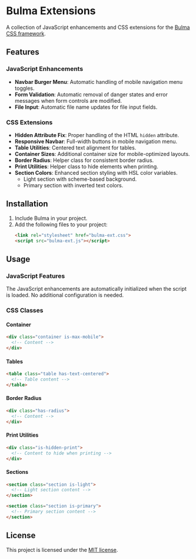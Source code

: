 # Bulma Extensions

A collection of JavaScript enhancements and CSS extensions for the [Bulma CSS framework](https://bulma.io/).

## Features

### JavaScript Enhancements

- **Navbar Burger Menu**: Automatic handling of mobile navigation menu toggles.
- **Form Validation**: Automatic removal of danger states and error messages when form controls are modified.
- **File Input**: Automatic file name updates for file input fields.

### CSS Extensions

- **Hidden Attribute Fix**: Proper handling of the HTML `hidden` attribute.
- **Responsive Navbar**: Full-width buttons in mobile navigation menu.
- **Table Utilities**: Centered text alignment for tables.
- **Container Sizes**: Additional container size for mobile-optimized layouts.
- **Border Radius**: Helper class for consistent border radius.
- **Print Utilities**: Helper class to hide elements when printing.
- **Section Colors**: Enhanced section styling with HSL color variables.
  - Light section with scheme-based background.
  - Primary section with inverted text colors.

## Installation

1. Include Bulma in your project.
2. Add the following files to your project:
   ```html
   <link rel="stylesheet" href="bulma-ext.css">
   <script src="bulma-ext.js"></script>
   ```

## Usage

### JavaScript Features

The JavaScript enhancements are automatically initialized when the script is loaded. No additional configuration is needed.

### CSS Classes

#### Container
```html
<div class="container is-max-mobile">
  <!-- Content -->
</div>
```

#### Tables
```html
<table class="table has-text-centered">
  <!-- Table content -->
</table>
```

#### Border Radius
```html
<div class="has-radius">
  <!-- Content -->
</div>
```

#### Print Utilities
```html
<div class="is-hidden-print">
  <!-- Content to hide when printing -->
</div>
```

#### Sections
```html
<section class="section is-light">
  <!-- Light section content -->
</section>

<section class="section is-primary">
  <!-- Primary section content -->
</section>
```

## License

This project is licensed under the [MIT license](LICENSE).
